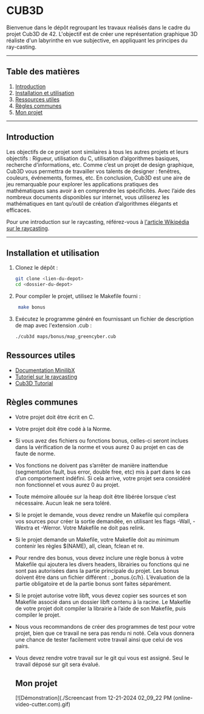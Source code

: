 # CUB3D

Bienvenue dans le dépôt regroupant les travaux réalisés dans le cadre du projet Cub3D de 42. L'objectif est de créer une représentation graphique 3D réaliste d'un labyrinthe en vue subjective, en appliquant les principes du ray-casting.

---

## Table des matières

1. [Introduction](#introduction)
2. [Installation et utilisation](#installation-et-utilisation)
3. [Ressources utiles](#ressources-utiles)
4. [Règles communes](#règles-communes)
5. [Mon projet](#Mon-projet)

---

## Introduction

Les objectifs de ce projet sont similaires à tous les autres projets et leurs objectifs :
Rigueur, utilisation du C, utilisation d’algorithmes basiques, recherche d’informations, etc.
Comme c’est un projet de design graphique, Cub3D vous permettra de travailler vos talents de designer : fenêtres, couleurs, événements, formes, etc.
En conclusion, Cub3D est une aire de jeu remarquable pour explorer les applications pratiques des mathématiques sans avoir à en comprendre les spécificités.
Avec l’aide des nombreux documents disponibles sur internet, vous utiliserez les mathématiques en tant qu’outil de création d’algorithmes élégants et efficaces.

Pour une introduction sur le raycasting, référez-vous à [l'article Wikipédia sur le raycasting](https://fr.wikipedia.org/wiki/Raycasting#:~:text=Le%20ray%20casting%20est%20une,par%20une%20carte%20graphique%20d%C3%A9di%C3%A9e.).

---

## Installation et utilisation

1. Clonez le dépôt :
   ```bash
   git clone <lien-du-depot>
   cd <dossier-du-depot>

2. Pour compiler le projet, utilisez le Makefile fourni :
   ```bash
	make bonus

3. Exécutez le programme généré en fournissant un fichier de description de map avec l'extension .cub  :
	```bash
	./cub3d maps/bonus/map_greencyber.cub

## Ressources utiles

- [Documentation MinilibX](https://harm-smits.github.io/42docs/libs/minilibx)
- [Tutoriel sur le raycasting](https://lodev.org/cgtutor/raycasting.html)
- [Cub3D Tutorial](https://medium.com/@afatir.ahmedfatir/cub3d-tutorial-af5dd31d2fcf)

## Règles communes

- Votre projet doit être écrit en C.
- Votre projet doit être codé à la Norme. 
- Si vous avez des fichiers ou fonctions bonus, celles-ci seront inclues dans la vérification de la norme et vous aurez 0 au projet en cas de faute de norme.
- Vos fonctions ne doivent pas s’arrêter de manière inattendue (segmentation fault, bus error, double free, etc) mis à part dans le cas d’un comportement indéfini. Si cela arrive, votre projet sera considéré non fonctionnel et vous aurez 0 au projet.
- Toute mémoire allouée sur la heap doit être libérée lorsque c’est nécessaire. Aucun leak ne sera toléré.
- Si le projet le demande, vous devez rendre un Makefile qui compilera vos sources pour créer la sortie demandée, en utilisant les flags -Wall, -Wextra et -Werror. Votre Makefile ne doit pas relink.
- Si le projet demande un Makefile, votre Makefile doit au minimum contenir les règles $(NAME), all, clean, fclean et re.
- Pour rendre des bonus, vous devez inclure une règle bonus à votre Makefile qui ajoutera les divers headers, librairies ou fonctions qui ne sont pas autorisées dans la partie principale du projet. Les bonus doivent être dans un fichier différent : _bonus.{c/h}. L’évaluation de la partie obligatoire et de la partie bonus sont faites séparément.
- Si le projet autorise votre libft, vous devez copier ses sources et son Makefile associé dans un dossier libft contenu à la racine. Le Makefile de votre projet doit compiler la librairie à l’aide de son Makefile, puis compiler le projet.
- Nous vous recommandons de créer des programmes de test pour votre projet, bien que ce travail ne sera pas rendu ni noté. Cela vous donnera une chance de tester facilement votre travail ainsi que celui de vos pairs.
- Vous devez rendre votre travail sur le git qui vous est assigné. Seul le travail déposé sur git sera évalué.

  ## Mon projet

  [![Démonstration](./Screencast from 12-21-2024 02_09_22 PM (online-video-cutter.com).gif)
